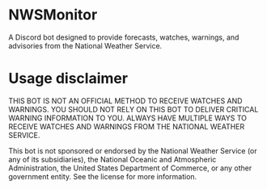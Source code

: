 # NWSMonitor
A Discord bot designed to provide forecasts, watches, warnings, and advisories from the National Weather Service.

# Usage disclaimer
THIS BOT IS NOT AN OFFICIAL METHOD TO RECEIVE WATCHES AND WARNINGS. YOU SHOULD NOT RELY ON THIS BOT TO DELIVER CRITICAL 
WARNING INFORMATION TO YOU. ALWAYS HAVE MULTIPLE WAYS TO RECEIVE WATCHES AND WARNINGS FROM THE NATIONAL WEATHER SERVICE.

This bot is not sponsored or endorsed by the National Weather Service (or any of its subsidiaries),
the National Oceanic and Atmospheric Administration, the United States Department of Commerce, or any other government entity.
See the license for more information.
